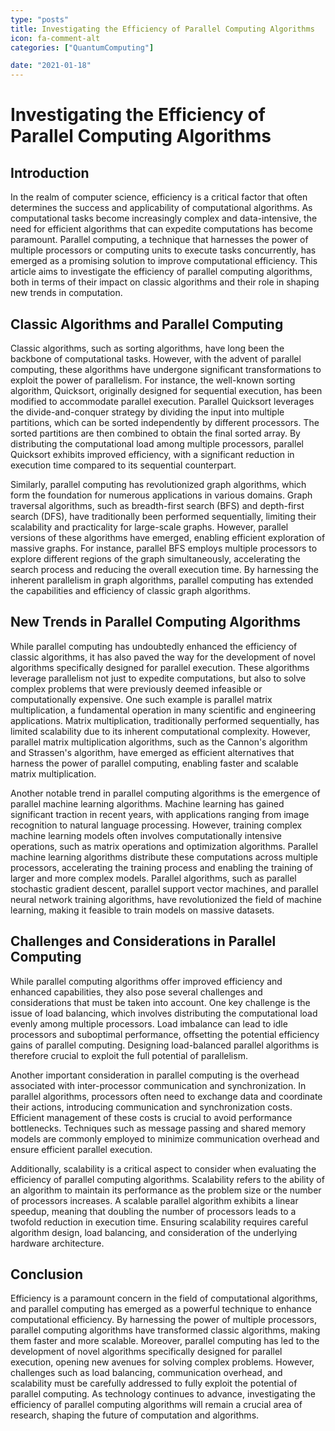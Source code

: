 ```yaml
---
type: "posts"
title: Investigating the Efficiency of Parallel Computing Algorithms
icon: fa-comment-alt
categories: ["QuantumComputing"]

date: "2021-01-18"
---
```




# Investigating the Efficiency of Parallel Computing Algorithms

## Introduction

In the realm of computer science, efficiency is a critical factor that often determines the success and applicability of computational algorithms. As computational tasks become increasingly complex and data-intensive, the need for efficient algorithms that can expedite computations has become paramount. Parallel computing, a technique that harnesses the power of multiple processors or computing units to execute tasks concurrently, has emerged as a promising solution to improve computational efficiency. This article aims to investigate the efficiency of parallel computing algorithms, both in terms of their impact on classic algorithms and their role in shaping new trends in computation.

## Classic Algorithms and Parallel Computing

Classic algorithms, such as sorting algorithms, have long been the backbone of computational tasks. However, with the advent of parallel computing, these algorithms have undergone significant transformations to exploit the power of parallelism. For instance, the well-known sorting algorithm, Quicksort, originally designed for sequential execution, has been modified to accommodate parallel execution. Parallel Quicksort leverages the divide-and-conquer strategy by dividing the input into multiple partitions, which can be sorted independently by different processors. The sorted partitions are then combined to obtain the final sorted array. By distributing the computational load among multiple processors, parallel Quicksort exhibits improved efficiency, with a significant reduction in execution time compared to its sequential counterpart.

Similarly, parallel computing has revolutionized graph algorithms, which form the foundation for numerous applications in various domains. Graph traversal algorithms, such as breadth-first search (BFS) and depth-first search (DFS), have traditionally been performed sequentially, limiting their scalability and practicality for large-scale graphs. However, parallel versions of these algorithms have emerged, enabling efficient exploration of massive graphs. For instance, parallel BFS employs multiple processors to explore different regions of the graph simultaneously, accelerating the search process and reducing the overall execution time. By harnessing the inherent parallelism in graph algorithms, parallel computing has extended the capabilities and efficiency of classic graph algorithms.

## New Trends in Parallel Computing Algorithms

While parallel computing has undoubtedly enhanced the efficiency of classic algorithms, it has also paved the way for the development of novel algorithms specifically designed for parallel execution. These algorithms leverage parallelism not just to expedite computations, but also to solve complex problems that were previously deemed infeasible or computationally expensive. One such example is parallel matrix multiplication, a fundamental operation in many scientific and engineering applications. Matrix multiplication, traditionally performed sequentially, has limited scalability due to its inherent computational complexity. However, parallel matrix multiplication algorithms, such as the Cannon's algorithm and Strassen's algorithm, have emerged as efficient alternatives that harness the power of parallel computing, enabling faster and scalable matrix multiplication.

Another notable trend in parallel computing algorithms is the emergence of parallel machine learning algorithms. Machine learning has gained significant traction in recent years, with applications ranging from image recognition to natural language processing. However, training complex machine learning models often involves computationally intensive operations, such as matrix operations and optimization algorithms. Parallel machine learning algorithms distribute these computations across multiple processors, accelerating the training process and enabling the training of larger and more complex models. Parallel algorithms, such as parallel stochastic gradient descent, parallel support vector machines, and parallel neural network training algorithms, have revolutionized the field of machine learning, making it feasible to train models on massive datasets.

## Challenges and Considerations in Parallel Computing

While parallel computing algorithms offer improved efficiency and enhanced capabilities, they also pose several challenges and considerations that must be taken into account. One key challenge is the issue of load balancing, which involves distributing the computational load evenly among multiple processors. Load imbalance can lead to idle processors and suboptimal performance, offsetting the potential efficiency gains of parallel computing. Designing load-balanced parallel algorithms is therefore crucial to exploit the full potential of parallelism.

Another important consideration in parallel computing is the overhead associated with inter-processor communication and synchronization. In parallel algorithms, processors often need to exchange data and coordinate their actions, introducing communication and synchronization costs. Efficient management of these costs is crucial to avoid performance bottlenecks. Techniques such as message passing and shared memory models are commonly employed to minimize communication overhead and ensure efficient parallel execution.

Additionally, scalability is a critical aspect to consider when evaluating the efficiency of parallel computing algorithms. Scalability refers to the ability of an algorithm to maintain its performance as the problem size or the number of processors increases. A scalable parallel algorithm exhibits a linear speedup, meaning that doubling the number of processors leads to a twofold reduction in execution time. Ensuring scalability requires careful algorithm design, load balancing, and consideration of the underlying hardware architecture.

## Conclusion

Efficiency is a paramount concern in the field of computational algorithms, and parallel computing has emerged as a powerful technique to enhance computational efficiency. By harnessing the power of multiple processors, parallel computing algorithms have transformed classic algorithms, making them faster and more scalable. Moreover, parallel computing has led to the development of novel algorithms specifically designed for parallel execution, opening new avenues for solving complex problems. However, challenges such as load balancing, communication overhead, and scalability must be carefully addressed to fully exploit the potential of parallel computing. As technology continues to advance, investigating the efficiency of parallel computing algorithms will remain a crucial area of research, shaping the future of computation and algorithms.